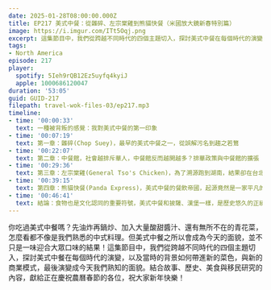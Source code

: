 ```yaml
---
date: 2025-01-28T08:00:00.000Z
title: EP217 美式中餐：從雜碎、左宗棠雞到熊貓快餐（米國放大鏡新春特別篇）
image: https://i.imgur.com/ITt5Oqj.png
excerpt: 這集節目中，我們從跨越不同時代的四個主題切入，探討美式中餐在每個時代的演變，以及當時的背景如何帶進新的菜色，與新的商業模式，最後演變成今天我們熟知的面貌。
tags:
- North America
episode: 217
player:
  spotify: 5Ieh9rQB12Ez5uyfq4kyiJ
  apple: 1000686120047
duration: '53:05'
guid: GUID-217
filepath: travel-wok-files-03/ep217.mp3
timeline:
- time: '00:00:33'
  text: 一種被背叛的感覺：我對美式中餐的第一印象
- time: '00:07:19'
  text: 第一章：雜碎(Chop Suey)，最早的美式中餐之一，從誤解污名到趨之若鶩
- time: '00:22:07'
  text: 第二章：中餐館，社會越排斥華人，中餐館反而越開越多？排華政策與中餐館的擴張
- time: '00:29:36'
  text: 第三章：左宗棠雞(General Tso's Chicken)，為了溯源跑到湖南，結果卻在台北找到發明者？
- time: '00:39:15'
  text: 第四章：熊貓快餐(Panda Express)，美式中餐的餐飲帝國，起源竟然是一家平凡的小小中餐館？
- time: '00:46:41'
  text: 結論：食物也是文化認同的重要符號，美式中餐和披薩、漢堡一樣，是歷史悠久的正統美國味
---
```

你吃過美式中餐嗎？先油炸再鍋炒、加入大量酸甜醬汁、還有無所不在的青花菜，怎麼看都不像是我們熟悉的中式料理。但美式中餐之所以會成為今天的面貌，並不只是一味迎合大眾口味的結果！這集節目中，我們從跨越不同時代的四個主題切入，探討美式中餐在每個時代的演變，以及當時的背景如何帶進新的菜色，與新的商業模式，最後演變成今天我們熟知的面貌。結合故事、歷史、美食與移民研究的內容，獻給正在慶祝農曆春節的各位，祝大家新年快樂！
